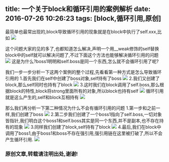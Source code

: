 title: 一个关于block和循环引用的案例解析
date: 2016-07-26 10:26:23
tags: [block,循环引用,原创]
---
最简单也最常出现的,block导致循环引用的现象就是在block中执行了self.xxx,比如
![](http://images.wgq.name/20160725-code1.png)
<!--more-->
这个问题大家的见的多了,也都知道怎么解决,声明一个用\_\_weak修饰的self替换block中的self就可以解决问题了,不过下面这个方法也能够解决循环引用的问题
![](http://images.wgq.name/20160725-code21.png)
这是为什么?boss1明明和self.boss是同一个东西,怎么就不会循环引用了呢?

我们一步一步分析一下这两个案例的整个过程,先看看第一种方式是怎么导致循环引用的
1.首先我们在self中创建了boss对象,self持有了boss
![](http://images.wgq.name/20160725leak-1.png)
2.我们又创建了block,那么self同时也持有了block
![](http://images.wgq.name/20160725leak-2.png)
3.这时我们在block调用了self.boss,那么根据block的特性,block将strong里面所有的对象,所以block也持有self
![](http://images.wgq.name/20160725leak-3.png)
循环引用就是这么产生的,self和block互相持有
![](http://images.wgq.name/20160725leak-4.png)

那么我们再分析一下第二种情况为什么不会有循环引用的问题
1.第一步和之前一样,我们创建了boss
![](http://images.wgq.name/20160725leak-1.png)
2.第二步我们创建了一个boss1指向了self.boss,一切对象皆指针,我们明白这个boss1和self.boss其实是同一个东西,并不是副本,也不存在持有的现象
![](http://images.wgq.name/20160726leak-2.png)
3.同样我们创建了block,self持有了block
![](http://images.wgq.name/20160726leak-3.png)
4.最后,我们在block中调用了boss1,由于boss1和boss不存在强引用,强引用链在这里被打破了,所以不会产生循环引用.
![](http://images.wgq.name/20160726leak-4.png)

### 原创文章,转载请注明出处,谢谢! ###